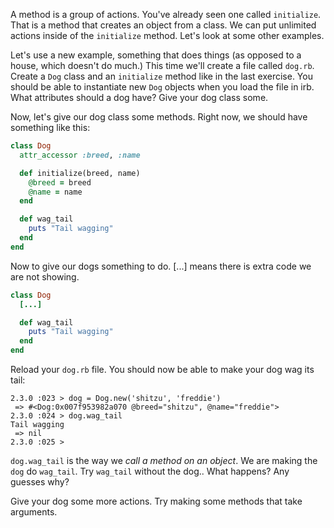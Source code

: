 A method is a group of actions. You've already seen one called `initialize`. That is a method that creates an object from a class. We can put unlimited actions inside of the `initialize` method. Let's look at some other examples.

Let's use a new example, something that does things (as opposed to a house, which doesn't do much.) This time we'll create a file called `dog.rb`. Create a `Dog` class and an `initialize` method like in the last exercise. You should be able to instantiate new `Dog` objects when you load the file in irb. What attributes should a dog have? Give your dog class some.

Now, let's give our dog class some methods. Right now, we should have something like this:
```ruby
class Dog
  attr_accessor :breed, :name

  def initialize(breed, name)
    @breed = breed
    @name = name
  end

  def wag_tail
    puts "Tail wagging"
  end
end
```
Now to give our dogs something to do. [...] means there is extra code we are not showing.

```ruby
class Dog
  [...]

  def wag_tail
    puts "Tail wagging"
  end
end
```

Reload your `dog.rb` file. You should now be able to make your dog wag its tail:

```
2.3.0 :023 > dog = Dog.new('shitzu', 'freddie')
 => #<Dog:0x007f953982a070 @breed="shitzu", @name="freddie"> 
2.3.0 :024 > dog.wag_tail
Tail wagging
 => nil 
2.3.0 :025 >
```

`dog.wag_tail` is the way we _call a method on an object_. We are making the `dog` do `wag_tail`. Try `wag_tail` without the dog.. What happens? Any guesses why?

Give your dog some more actions. Try making some methods that take arguments.